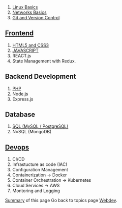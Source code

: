 1.  [Linux Basics](LinuxBasics.md)
2.  [Networks Basics](NetworkingBasics.md)
3.  [Git and Version Control](Git_Github.md)

##  [Frontend](Summary.md)

1.  [HTML5 and CSS3](HTML_CSS.md)
2.  [JAVASCRIPT](JavaScript.md)
3.  REACT.js
4.  State Management with Redux.

## Backend Development

1. [PHP](PHP.md)
2. Node.js
3. Express.js

## Database

1.  [SQL (MySQL / PostgreSQL)](SQL.md)
2.  NoSQL (MongoDB)

## [Devops](Devops.md)

1. CI/CD
2. Infrastucture as code (IAC)
3. Configuration Management
4. Containerization -> Docker
5. Container Orchestration -> Kubernetes
6. Cloud Services -> AWS
7. Montoring and Logging

[Summary](Summary.md) of this page
Go back to topics page [Webdev](README.md).
